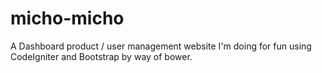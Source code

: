 # micho-micho
A Dashboard product / user management website I'm doing for fun using CodeIgniter and Bootstrap by way of bower.

